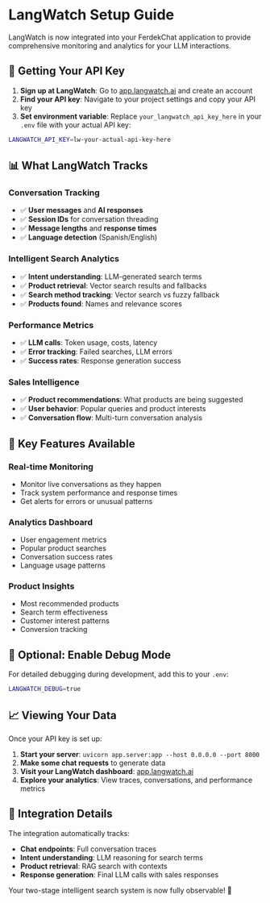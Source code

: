 # LangWatch Setup Guide

LangWatch is now integrated into your FerdekChat application to provide comprehensive monitoring and analytics for your LLM interactions.

## 🔑 Getting Your API Key

1. **Sign up at LangWatch**: Go to [app.langwatch.ai](https://app.langwatch.ai) and create an account
2. **Find your API key**: Navigate to your project settings and copy your API key
3. **Set environment variable**: Replace `your_langwatch_api_key_here` in your `.env` file with your actual API key:

```bash
LANGWATCH_API_KEY=lw-your-actual-api-key-here
```

## 📊 What LangWatch Tracks

### **Conversation Tracking**
- ✅ **User messages** and **AI responses**
- ✅ **Session IDs** for conversation threading
- ✅ **Message lengths** and **response times**
- ✅ **Language detection** (Spanish/English)

### **Intelligent Search Analytics**
- ✅ **Intent understanding**: LLM-generated search terms
- ✅ **Product retrieval**: Vector search results and fallbacks
- ✅ **Search method tracking**: Vector search vs fuzzy fallback
- ✅ **Products found**: Names and relevance scores

### **Performance Metrics**
- ✅ **LLM calls**: Token usage, costs, latency
- ✅ **Error tracking**: Failed searches, LLM errors
- ✅ **Success rates**: Response generation success

### **Sales Intelligence**
- ✅ **Product recommendations**: What products are being suggested
- ✅ **User behavior**: Popular queries and product interests
- ✅ **Conversation flow**: Multi-turn conversation analysis

## 🎯 Key Features Available

### **Real-time Monitoring**
- Monitor live conversations as they happen
- Track system performance and response times
- Get alerts for errors or unusual patterns

### **Analytics Dashboard**
- User engagement metrics
- Popular product searches
- Conversation success rates
- Language usage patterns

### **Product Insights**
- Most recommended products
- Search term effectiveness
- Customer interest patterns
- Conversion tracking

## 🚀 Optional: Enable Debug Mode

For detailed debugging during development, add this to your `.env`:

```bash
LANGWATCH_DEBUG=true
```

## 📈 Viewing Your Data

Once your API key is set up:

1. **Start your server**: `uvicorn app.server:app --host 0.0.0.0 --port 8000`
2. **Make some chat requests** to generate data
3. **Visit your LangWatch dashboard**: [app.langwatch.ai](https://app.langwatch.ai)
4. **Explore your analytics**: View traces, conversations, and performance metrics

## 🔧 Integration Details

The integration automatically tracks:
- **Chat endpoints**: Full conversation traces
- **Intent understanding**: LLM reasoning for search terms
- **Product retrieval**: RAG search with contexts
- **Response generation**: Final LLM calls with sales responses

Your two-stage intelligent search system is now fully observable! 🎉